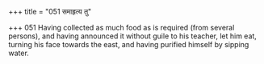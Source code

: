 +++
title = "051 समाहृत्य तु"

+++
051	Having collected as much food as is required (from several persons), and having announced it without guile to his teacher, let him eat, turning his face towards the east, and having purified himself by sipping water.
